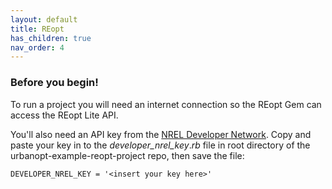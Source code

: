 ```yaml
---
layout: default
title: REopt
has_children: true
nav_order: 4
---
```


### Before you begin!

To run a project you will need an internet connection so the REopt Gem can access the REopt Lite API.

You'll also need an API key from the [NREL Developer Network](https://developer.nrel.gov/]). Copy and paste your key in to the _developer_nrel_key_._rb_ file in root directory of the urbanopt-example-reopt-project repo, then save the file:

    DEVELOPER_NREL_KEY = '<insert your key here>'

